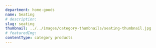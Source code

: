 ```yaml
---
department: home-goods
name: Seating
# description:
slug: seating
thumbnail: ../../images/category-thumbnails/seating-thumbnail.jpg
# featuredImg:
contentType: category products
---
```


